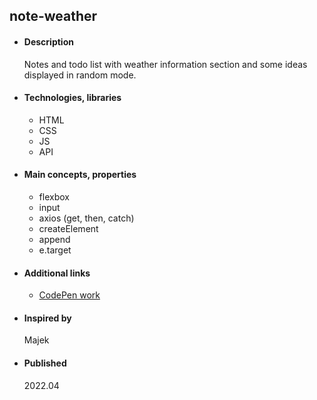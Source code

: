 
## note-weather

- #### Description
  Notes and todo list with weather information section and some ideas displayed in random mode.

- #### Technologies, libraries
  - HTML
  - CSS
  - JS
  - API

- #### Main concepts, properties
  - flexbox
  - input
  - axios (get, then, catch)
  - createElement
  - append
  - e.target

- #### Additional links
  - [CodePen work](https://codepen.io/tadeT/pen/KKZjvxE)
    
- #### Inspired by
    Majek

- #### Published 
    2022.04




